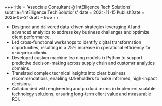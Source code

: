 +++
title = 'Associate Consultant @ IntElligence Tech Solutions'
subtitle='IntElligence Tech Solutions'
date = 2024-11-15
PublishDate = 2025-05-31
draft = true
+++
* Designed and delivered data-driven strategies leveraging AI and advanced analytics to address key business challenges and optimize client performance.  
* Led cross-functional workshops to identify digital transformation opportunities, resulting in a 25% increase in operational efficiency for enterprise clients.
* Developed custom machine learning models in Python to support predictive decision-making across supply chain and customer analytics domains.
* Translated complex technical insights into clear business recommendations, enabling stakeholders to make informed, high-impact decisions.
* Collaborated with engineering and product teams to implement scalable technology solutions, ensuring long-term client value and measurable ROI.

